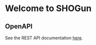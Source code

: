 # Welcome to SHOGun

## OpenAPI

See the REST API documentation [here](https://petstore.swagger.io/?url=https://raw.githubusercontent.com/terrestris/shogun/gh-pages/api/swagger.json).
